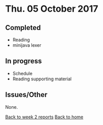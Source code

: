 # Thu. 05 October 2017

## Completed

- Reading
- minijava lexer

## In progress

- Schedule
- Reading supporting material

## Issues/Other

None.

[Back to week 2 reports](../)
[Back to home](../../)